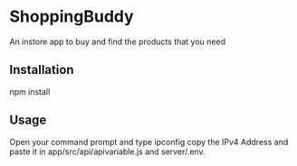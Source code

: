 # ShoppingBuddy
An instore app to buy and find the products that you need

## Installation
   npm install  

## Usage
Open your command prompt and type ipconfig copy the IPv4 Address and paste it in app/src/api/apivariable.js and server/.env.